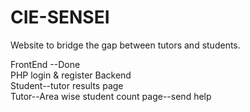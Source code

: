 # CIE-SENSEI
Website to bridge the gap between tutors and students.

FrontEnd --Done <br/>
PHP login & register Backend <br/>
Student--tutor results page <br/>
Tutor--Area wise student count page--send help
